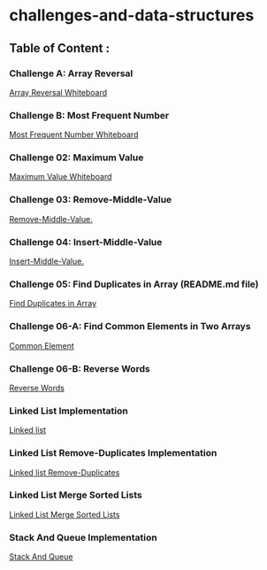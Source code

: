 # challenges-and-data-structures

## Table of Content :

### Challenge A: Array Reversal
[Array Reversal Whiteboard](https://github.com/Nory9/challenges-and-data-structures/blob/whiteboard-challenges/challenges-and-data-structures/whiteboard-challenges/challengeA/Screenshot%20(14).png?raw=true)

### Challenge B: Most Frequent Number
[Most Frequent Number Whiteboard](https://github.com/Nory9/challenges-and-data-structures/blob/whiteboard-challenges/challenges-and-data-structures/whiteboard-challenges/challengeB/Screenshot%20(13).png?raw=true)

### Challenge 02: Maximum Value
[Maximum Value Whiteboard](https://github.com/Nory9/challenges-and-data-structures/blob/Maximum-Value/challenges-and-data-structures/Maximum-Value/Screenshot%20(15).png?raw=true)


### Challenge 03: Remove-Middle-Value
[Remove-Middle-Value.](https://github.com/Nory9/challenges-and-data-structures/blob/Remove-Middle-Value/challenges-and-data-structures/Remove-Middle-Value/Screenshot%20(21).png?raw=true)


### Challenge 04: Insert-Middle-Value
[Insert-Middle-Value.](https://github.com/Nory9/challenges-and-data-structures/blob/Insert-Middle-Value/challenges-and-data-structures/MiddleValue/Screenshot%20(30).png)

### Challenge 05: Find Duplicates in Array (README.md file)
[Find Duplicates in Array](https://github.com/Nory9/challenges-and-data-structures/blob/Find-Duplicates/challenges-and-data-structures/Find-Duplicates/README.md)


###  Challenge 06-A: Find Common Elements in Two Arrays
[Common Element](https://github.com/Nory9/challenges-and-data-structures/tree/Common-Elements/challenges-and-data-structures/Challenges/Common-Elements)


###  Challenge 06-B: Reverse Words
[Reverse Words](https://github.com/Nory9/challenges-and-data-structures/tree/master/challenges-and-data-structures/Challenges/Reverse-Words)


###  Linked List Implementation
[Linked list](https://github.com/Nory9/challenges-and-data-structures/tree/Linked-List-Implementation/challenges-and-data-structures/DataStructures/LinkedList)


###  Linked List Remove-Duplicates Implementation
[Linked list Remove-Duplicates](https://github.com/Nory9/challenges-and-data-structures/blob/Linked-List-Remove-Duplicates/challenges-and-data-structures/DataStructures/LinkedList/README%20-%20Copy.md)


###  Linked List Merge Sorted Lists
[Linked List Merge Sorted Lists](https://github.com/Nory9/challenges-and-data-structures/blob/LinkedList-Merge-Sorted/challenges-and-data-structures/DataStructures/LinkedList/MergeSorted/README%20-%20Copy.md)



### Stack And Queue Implementation
[Stack And Queue](https://github.com/Nory9/challenges-and-data-structures/blob/Stack-and-Queue-Implementation/challenges-and-data-structures/DataStructures/Stack%26Queue/README%20-%20Copy.md)